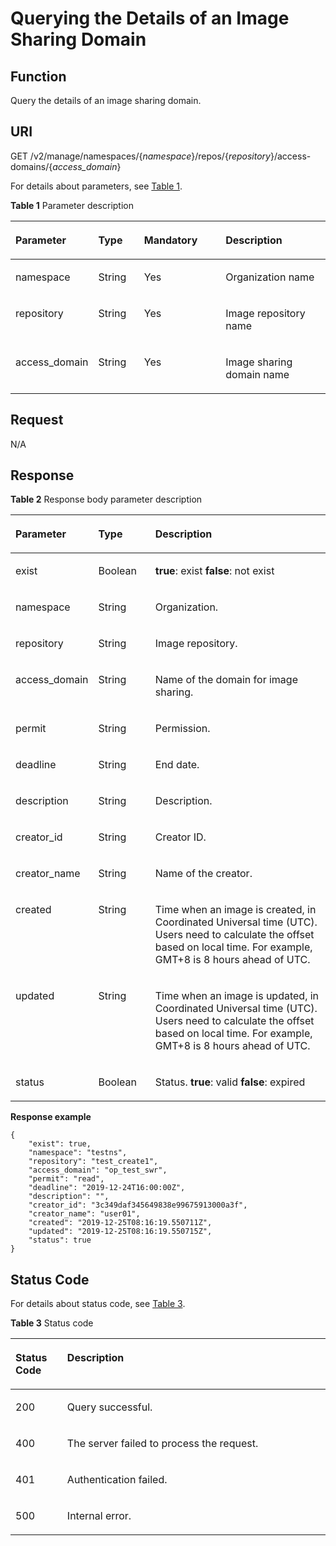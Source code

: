 # Querying the Details of an Image Sharing Domain<a name="EN-US_TOPIC_0198655135"></a>

## Function<a name="se03aae4436e64394a95dc13b6f233898"></a>

Query the details of an image sharing domain.

## URI<a name="s476df674307e4b04b9545f9575dde042"></a>

GET /v2/manage/namespaces/\{_namespace_\}/repos/\{_repository_\}/access-domains/\{_access\_domain_\}

For details about parameters, see  [Table 1](#table11843162810214).

**Table  1**  Parameter description

<a name="table11843162810214"></a>
<table><thead align="left"><tr id="row20843172818213"><th class="cellrowborder" valign="top" width="23.71%" id="mcps1.2.5.1.1"><p id="p3843528621"><a name="p3843528621"></a><a name="p3843528621"></a>Parameter</p>
</th>
<th class="cellrowborder" valign="top" width="14.879999999999999%" id="mcps1.2.5.1.2"><p id="p3467112312474"><a name="p3467112312474"></a><a name="p3467112312474"></a>Type</p>
</th>
<th class="cellrowborder" valign="top" width="26.650000000000002%" id="mcps1.2.5.1.3"><p id="p12469202344715"><a name="p12469202344715"></a><a name="p12469202344715"></a>Mandatory</p>
</th>
<th class="cellrowborder" valign="top" width="34.760000000000005%" id="mcps1.2.5.1.4"><p id="p1584342811211"><a name="p1584342811211"></a><a name="p1584342811211"></a>Description</p>
</th>
</tr>
</thead>
<tbody><tr id="row1084316281925"><td class="cellrowborder" valign="top" width="23.71%" headers="mcps1.2.5.1.1 "><p id="p6843228526"><a name="p6843228526"></a><a name="p6843228526"></a>namespace</p>
</td>
<td class="cellrowborder" valign="top" width="14.879999999999999%" headers="mcps1.2.5.1.2 "><p id="p289883118229"><a name="p289883118229"></a><a name="p289883118229"></a>String</p>
</td>
<td class="cellrowborder" valign="top" width="26.650000000000002%" headers="mcps1.2.5.1.3 "><p id="p69291145134715"><a name="p69291145134715"></a><a name="p69291145134715"></a>Yes</p>
</td>
<td class="cellrowborder" valign="top" width="34.760000000000005%" headers="mcps1.2.5.1.4 "><p id="p85037015469"><a name="p85037015469"></a><a name="p85037015469"></a>Organization name</p>
</td>
</tr>
<tr id="row1319321944420"><td class="cellrowborder" valign="top" width="23.71%" headers="mcps1.2.5.1.1 "><p id="p919315194441"><a name="p919315194441"></a><a name="p919315194441"></a>repository</p>
</td>
<td class="cellrowborder" valign="top" width="14.879999999999999%" headers="mcps1.2.5.1.2 "><p id="p1189833112228"><a name="p1189833112228"></a><a name="p1189833112228"></a>String</p>
</td>
<td class="cellrowborder" valign="top" width="26.650000000000002%" headers="mcps1.2.5.1.3 "><p id="p1840713471471"><a name="p1840713471471"></a><a name="p1840713471471"></a>Yes</p>
</td>
<td class="cellrowborder" valign="top" width="34.760000000000005%" headers="mcps1.2.5.1.4 "><p id="p13193201924411"><a name="p13193201924411"></a><a name="p13193201924411"></a>Image repository name</p>
</td>
</tr>
<tr id="row177081913132710"><td class="cellrowborder" valign="top" width="23.71%" headers="mcps1.2.5.1.1 "><p id="p167081513102715"><a name="p167081513102715"></a><a name="p167081513102715"></a>access_domain</p>
</td>
<td class="cellrowborder" valign="top" width="14.879999999999999%" headers="mcps1.2.5.1.2 "><p id="p46813432228"><a name="p46813432228"></a><a name="p46813432228"></a>String</p>
</td>
<td class="cellrowborder" valign="top" width="26.650000000000002%" headers="mcps1.2.5.1.3 "><p id="p878984854713"><a name="p878984854713"></a><a name="p878984854713"></a>Yes</p>
</td>
<td class="cellrowborder" valign="top" width="34.760000000000005%" headers="mcps1.2.5.1.4 "><p id="p13708313122716"><a name="p13708313122716"></a><a name="p13708313122716"></a>Image sharing domain name</p>
</td>
</tr>
</tbody>
</table>

## Request<a name="s8246d3afdd6f44dc817ce0c3f2ac7d53"></a>

N/A

## Response<a name="sab9be5ce850743859bb238e072f8d1f2"></a>

**Table  2**  Response body parameter description

<a name="table444617282446"></a>
<table><thead align="left"><tr id="row1245012815447"><th class="cellrowborder" valign="top" width="24.63%" id="mcps1.2.4.1.1"><p id="p1545182804417"><a name="p1545182804417"></a><a name="p1545182804417"></a>Parameter</p>
</th>
<th class="cellrowborder" valign="top" width="18.240000000000002%" id="mcps1.2.4.1.2"><p id="p4336150134811"><a name="p4336150134811"></a><a name="p4336150134811"></a>Type</p>
</th>
<th class="cellrowborder" valign="top" width="57.13%" id="mcps1.2.4.1.3"><p id="p1845516288440"><a name="p1845516288440"></a><a name="p1845516288440"></a>Description</p>
</th>
</tr>
</thead>
<tbody><tr id="row645652824413"><td class="cellrowborder" valign="top" width="24.63%" headers="mcps1.2.4.1.1 "><p id="p2458132854413"><a name="p2458132854413"></a><a name="p2458132854413"></a>exist</p>
</td>
<td class="cellrowborder" valign="top" width="18.240000000000002%" headers="mcps1.2.4.1.2 "><p id="p12459528154411"><a name="p12459528154411"></a><a name="p12459528154411"></a>Boolean</p>
</td>
<td class="cellrowborder" valign="top" width="57.13%" headers="mcps1.2.4.1.3 "><p id="p1846115289446"><a name="p1846115289446"></a><a name="p1846115289446"></a><strong id="b82311326204114"><a name="b82311326204114"></a><a name="b82311326204114"></a>true</strong>: exist <strong id="b1891163414113"><a name="b1891163414113"></a><a name="b1891163414113"></a>false</strong>: not exist</p>
</td>
</tr>
<tr id="row799919581432"><td class="cellrowborder" valign="top" width="24.63%" headers="mcps1.2.4.1.1 "><p id="p43401630141910"><a name="p43401630141910"></a><a name="p43401630141910"></a>namespace</p>
</td>
<td class="cellrowborder" valign="top" width="18.240000000000002%" headers="mcps1.2.4.1.2 "><p id="p2041912381137"><a name="p2041912381137"></a><a name="p2041912381137"></a>String</p>
</td>
<td class="cellrowborder" valign="top" width="57.13%" headers="mcps1.2.4.1.3 "><p id="p20340730191918"><a name="p20340730191918"></a><a name="p20340730191918"></a>Organization.</p>
</td>
</tr>
<tr id="row1998165811311"><td class="cellrowborder" valign="top" width="24.63%" headers="mcps1.2.4.1.1 "><p id="p10980112717192"><a name="p10980112717192"></a><a name="p10980112717192"></a>repository</p>
</td>
<td class="cellrowborder" valign="top" width="18.240000000000002%" headers="mcps1.2.4.1.2 "><p id="p14191338171310"><a name="p14191338171310"></a><a name="p14191338171310"></a>String</p>
</td>
<td class="cellrowborder" valign="top" width="57.13%" headers="mcps1.2.4.1.3 "><p id="p14980192714197"><a name="p14980192714197"></a><a name="p14980192714197"></a>Image repository.</p>
</td>
</tr>
<tr id="row139972581836"><td class="cellrowborder" valign="top" width="24.63%" headers="mcps1.2.4.1.1 "><p id="p4111525165410"><a name="p4111525165410"></a><a name="p4111525165410"></a>access_domain</p>
</td>
<td class="cellrowborder" valign="top" width="18.240000000000002%" headers="mcps1.2.4.1.2 "><p id="p7419103815132"><a name="p7419103815132"></a><a name="p7419103815132"></a>String</p>
</td>
<td class="cellrowborder" valign="top" width="57.13%" headers="mcps1.2.4.1.3 "><p id="p206025311878"><a name="p206025311878"></a><a name="p206025311878"></a>Name of the domain for image sharing.</p>
</td>
</tr>
<tr id="row899716583314"><td class="cellrowborder" valign="top" width="24.63%" headers="mcps1.2.4.1.1 "><p id="p1568212212204"><a name="p1568212212204"></a><a name="p1568212212204"></a>permit</p>
</td>
<td class="cellrowborder" valign="top" width="18.240000000000002%" headers="mcps1.2.4.1.2 "><p id="p10419538141320"><a name="p10419538141320"></a><a name="p10419538141320"></a>String</p>
</td>
<td class="cellrowborder" valign="top" width="57.13%" headers="mcps1.2.4.1.3 "><p id="p1968202192013"><a name="p1968202192013"></a><a name="p1968202192013"></a>Permission.</p>
</td>
</tr>
<tr id="row199616580319"><td class="cellrowborder" valign="top" width="24.63%" headers="mcps1.2.4.1.1 "><p id="p820345065419"><a name="p820345065419"></a><a name="p820345065419"></a>deadline</p>
</td>
<td class="cellrowborder" valign="top" width="18.240000000000002%" headers="mcps1.2.4.1.2 "><p id="p1441933861312"><a name="p1441933861312"></a><a name="p1441933861312"></a>String</p>
</td>
<td class="cellrowborder" valign="top" width="57.13%" headers="mcps1.2.4.1.3 "><p id="p33651491427"><a name="p33651491427"></a><a name="p33651491427"></a>End date.</p>
</td>
</tr>
<tr id="row59959580315"><td class="cellrowborder" valign="top" width="24.63%" headers="mcps1.2.4.1.1 "><p id="p9463481556"><a name="p9463481556"></a><a name="p9463481556"></a>description</p>
</td>
<td class="cellrowborder" valign="top" width="18.240000000000002%" headers="mcps1.2.4.1.2 "><p id="p1241963813133"><a name="p1241963813133"></a><a name="p1241963813133"></a>String</p>
</td>
<td class="cellrowborder" valign="top" width="57.13%" headers="mcps1.2.4.1.3 "><p id="p05141147434"><a name="p05141147434"></a><a name="p05141147434"></a>Description.</p>
</td>
</tr>
<tr id="row19955581135"><td class="cellrowborder" valign="top" width="24.63%" headers="mcps1.2.4.1.1 "><p id="p18944193920576"><a name="p18944193920576"></a><a name="p18944193920576"></a>creator_id</p>
</td>
<td class="cellrowborder" valign="top" width="18.240000000000002%" headers="mcps1.2.4.1.2 "><p id="p4392134851314"><a name="p4392134851314"></a><a name="p4392134851314"></a>String</p>
</td>
<td class="cellrowborder" valign="top" width="57.13%" headers="mcps1.2.4.1.3 "><p id="p368285415720"><a name="p368285415720"></a><a name="p368285415720"></a>Creator ID.</p>
</td>
</tr>
<tr id="row99941658636"><td class="cellrowborder" valign="top" width="24.63%" headers="mcps1.2.4.1.1 "><p id="p15603531879"><a name="p15603531879"></a><a name="p15603531879"></a>creator_name</p>
</td>
<td class="cellrowborder" valign="top" width="18.240000000000002%" headers="mcps1.2.4.1.2 "><p id="p1939244881314"><a name="p1939244881314"></a><a name="p1939244881314"></a>String</p>
</td>
<td class="cellrowborder" valign="top" width="57.13%" headers="mcps1.2.4.1.3 "><p id="p136038314714"><a name="p136038314714"></a><a name="p136038314714"></a>Name of the creator.</p>
</td>
</tr>
<tr id="row13993175812318"><td class="cellrowborder" valign="top" width="24.63%" headers="mcps1.2.4.1.1 "><p id="p13603531378"><a name="p13603531378"></a><a name="p13603531378"></a>created</p>
</td>
<td class="cellrowborder" valign="top" width="18.240000000000002%" headers="mcps1.2.4.1.2 "><p id="p239224819132"><a name="p239224819132"></a><a name="p239224819132"></a>String</p>
</td>
<td class="cellrowborder" valign="top" width="57.13%" headers="mcps1.2.4.1.3 "><p id="p760315313710"><a name="p760315313710"></a><a name="p760315313710"></a>Time when an image is created, in Coordinated Universal time (UTC). Users need to calculate the offset based on local time. For example, GMT+8 is 8 hours ahead of UTC.</p>
</td>
</tr>
<tr id="row39927581133"><td class="cellrowborder" valign="top" width="24.63%" headers="mcps1.2.4.1.1 "><p id="p14603631778"><a name="p14603631778"></a><a name="p14603631778"></a>updated</p>
</td>
<td class="cellrowborder" valign="top" width="18.240000000000002%" headers="mcps1.2.4.1.2 "><p id="p53927483135"><a name="p53927483135"></a><a name="p53927483135"></a>String</p>
</td>
<td class="cellrowborder" valign="top" width="57.13%" headers="mcps1.2.4.1.3 "><p id="p1360316317716"><a name="p1360316317716"></a><a name="p1360316317716"></a>Time when an image is updated, in Coordinated Universal time (UTC). Users need to calculate the offset based on local time. For example, GMT+8 is 8 hours ahead of UTC.</p>
</td>
</tr>
<tr id="row14991458430"><td class="cellrowborder" valign="top" width="24.63%" headers="mcps1.2.4.1.1 "><p id="p427119188502"><a name="p427119188502"></a><a name="p427119188502"></a>status</p>
</td>
<td class="cellrowborder" valign="top" width="18.240000000000002%" headers="mcps1.2.4.1.2 "><p id="p9392348171312"><a name="p9392348171312"></a><a name="p9392348171312"></a>Boolean</p>
</td>
<td class="cellrowborder" valign="top" width="57.13%" headers="mcps1.2.4.1.3 "><p id="p11674184218407"><a name="p11674184218407"></a><a name="p11674184218407"></a>Status. <strong id="b12883187101410"><a name="b12883187101410"></a><a name="b12883187101410"></a>true</strong>: valid <strong id="b18988741412"><a name="b18988741412"></a><a name="b18988741412"></a>false</strong>: expired</p>
</td>
</tr>
</tbody>
</table>

**Response example**

```
{
    "exist": true,
    "namespace": "testns",
    "repository": "test_create1",
    "access_domain": "op_test_swr",
    "permit": "read",
    "deadline": "2019-12-24T16:00:00Z",
    "description": "",
    "creator_id": "3c349daf345649838e99675913000a3f",
    "creator_name": "user01",
    "created": "2019-12-25T08:16:19.550711Z",
    "updated": "2019-12-25T08:16:19.550715Z",
    "status": true
}
```

## Status Code<a name="s336c1dbc7af446a1b3cc077ea3f82fc9"></a>

For details about status code, see  [Table 3](#t33d02fa79e8443868a71c99f411610a5).

**Table  3**  Status code

<a name="t33d02fa79e8443868a71c99f411610a5"></a>
<table><thead align="left"><tr id="r9eb80d64e8f34d0db940daa95fc929dd"><th class="cellrowborder" valign="top" width="16.439999999999998%" id="mcps1.2.3.1.1"><p id="a7e51ed73a71e4dc29d0dd4aae3016632"><a name="a7e51ed73a71e4dc29d0dd4aae3016632"></a><a name="a7e51ed73a71e4dc29d0dd4aae3016632"></a>Status Code</p>
</th>
<th class="cellrowborder" valign="top" width="83.56%" id="mcps1.2.3.1.2"><p id="aa802d02e21c944f1863435a0d11c7ec1"><a name="aa802d02e21c944f1863435a0d11c7ec1"></a><a name="aa802d02e21c944f1863435a0d11c7ec1"></a>Description</p>
</th>
</tr>
</thead>
<tbody><tr id="r1cc0192c651444db882dde750b14be23"><td class="cellrowborder" valign="top" width="16.439999999999998%" headers="mcps1.2.3.1.1 "><p id="a6a3639a3cb154e17b95c5076c8036471"><a name="a6a3639a3cb154e17b95c5076c8036471"></a><a name="a6a3639a3cb154e17b95c5076c8036471"></a>200</p>
</td>
<td class="cellrowborder" valign="top" width="83.56%" headers="mcps1.2.3.1.2 "><p id="p14504142233912"><a name="p14504142233912"></a><a name="p14504142233912"></a>Query successful.</p>
</td>
</tr>
<tr id="r0bd68000afe546dd9c7a8d3a05991a04"><td class="cellrowborder" valign="top" width="16.439999999999998%" headers="mcps1.2.3.1.1 "><p id="ad46ccdc6b7e04df3b6b5679f7606f434"><a name="ad46ccdc6b7e04df3b6b5679f7606f434"></a><a name="ad46ccdc6b7e04df3b6b5679f7606f434"></a>400</p>
</td>
<td class="cellrowborder" valign="top" width="83.56%" headers="mcps1.2.3.1.2 "><p id="a1f2e8d58145d461781428d28f07a5351"><a name="a1f2e8d58145d461781428d28f07a5351"></a><a name="a1f2e8d58145d461781428d28f07a5351"></a>The server failed to process the request.</p>
</td>
</tr>
<tr id="row059261364320"><td class="cellrowborder" valign="top" width="16.439999999999998%" headers="mcps1.2.3.1.1 "><p id="p059261310438"><a name="p059261310438"></a><a name="p059261310438"></a>401</p>
</td>
<td class="cellrowborder" valign="top" width="83.56%" headers="mcps1.2.3.1.2 "><p id="p759261314433"><a name="p759261314433"></a><a name="p759261314433"></a>Authentication failed.</p>
</td>
</tr>
<tr id="r19bdef782c164c93917f897241e521f8"><td class="cellrowborder" valign="top" width="16.439999999999998%" headers="mcps1.2.3.1.1 "><p id="a7da68e311c0f4267bacf3cbdb71d1ead"><a name="a7da68e311c0f4267bacf3cbdb71d1ead"></a><a name="a7da68e311c0f4267bacf3cbdb71d1ead"></a>500</p>
</td>
<td class="cellrowborder" valign="top" width="83.56%" headers="mcps1.2.3.1.2 "><p id="aa6fd12cedd8841e29eeeca27c1bdea1a"><a name="aa6fd12cedd8841e29eeeca27c1bdea1a"></a><a name="aa6fd12cedd8841e29eeeca27c1bdea1a"></a>Internal error.</p>
</td>
</tr>
</tbody>
</table>

